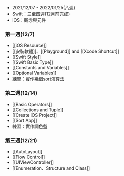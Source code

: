 - 2021/12/07 - 2022/01/25(八週)
- Swift：三至四週(12月前完成)
- iOS：觀念與元件

### 第一週(12/7)
- [[iOS Resource]]
- [[安裝軟體]]、[[Playground]] and [[Xcode Shortcut]]
- [[Swift Style]]
- [[Swift Basic Type]]
- [[Constants and Variables]]
- [[Optional Variables]]
- 練習：實作幾個[sort演算法](http://notepad.yehyeh.net/Content/Algorithm/Sort/Sort.php)

### 第二週(12/14)
- [[Basic Operators]]
- [[Collections and Tuple]]
- [[Create iOS Project]]
- [[Sort App]]
- 練習：實作調色盤

### 第三週(12/21)
- [[AutoLayout]]
- [[Flow Control]]
- [[UIViewController]]
- [[Enumeration、Structure and Class]]